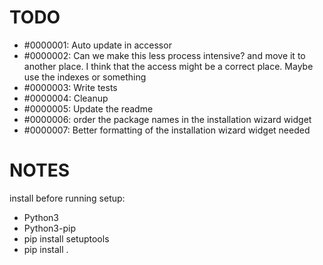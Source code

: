 






# TODO

- #0000001: Auto update in accessor
- #0000002: Can we make this less process intensive? and move it to another place. I think that the access might be a correct place. Maybe use the indexes or something
- #0000003: Write tests
- #0000004: Cleanup
- #0000005: Update the readme
- #0000006: order the package names in the installation wizard widget
- #0000007: Better formatting of the installation wizard widget needed



# NOTES

install before running setup:
- Python3
- Python3-pip
- pip install setuptools
- pip install .

